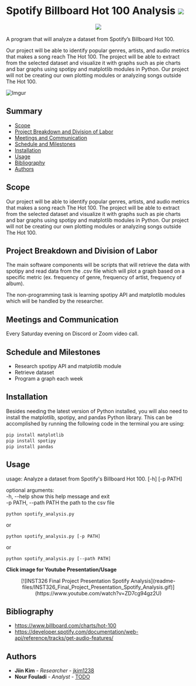 # Spotify Billboard Hot 100 Analysis [![](https://img.shields.io/badge/python-3.9+-blue.svg)](https://www.python.org/downloads/)

<p align="center">
  <img src="https://imgur.com/6Mexw7E.png" />
</p>

A program that will analyze a dataset from Spotify’s Billboard Hot 100.

Our project will be able to identify popular genres, artists, and audio metrics that makes a song reach The Hot 100. The project will be able to extract from the selected dataset and visualize it with graphs such as pie charts and bar graphs using spotipy and matplotlib modules in Python. Our project will not be creating our own plotting modules or analyzing songs outside The Hot 100.

![Imgur](https://imgur.com/zl25v2f.png)

## Summary

  - [Scope](#scope)
  - [Project Breakdown and Division of Labor](#project-breakdown-and-division-of-labor)
  - [Meetings and Communication](#meetings-and-communication)
  - [Schedule and Milestones](#schedule-and-milestones)
  - [Installation](#installation)
  - [Usage](#usage)
  - [Bibliography](#bibliography)
  - [Authors](#authors)

## Scope

Our project will be able to identify popular genres, artists, and audio metrics that makes a song reach The Hot 100. The project will be able to extract from the selected dataset and visualize it with graphs such as pie charts and bar graphs using spotipy and matplotlib modules in Python. Our project will not be creating our own plotting modules or analyzing songs outside The Hot 100.

## Project Breakdown and Division of Labor

The main software components will be scripts that will retrieve the data with spotipy and read data from the .csv file which will plot a graph based on a specific metric (ex. frequency of genre, frequency of artist, frequency of album).

The non-programming task is learning spotipy API and matplotlib modules which will be handled by the researcher.

## Meetings and Communication

Every Saturday evening on Discord or Zoom video call.

## Schedule and Milestones

  - Research spotipy API and matplotlib module
  - Retrieve dataset
  - Program a graph each week
  
## Installation

Besides needing the latest version of Python installed, you will also need to install the matplotlib, spotipy, and pandas Python library. This can be accomplished by running the following code in the terminal you are using:

```
pip install matplotlib
pip install spotipy
pip install pandas
```

## Usage

usage: Analyze a dataset from Spotify's Billboard Hot 100. [-h] [-p PATH]

optional arguments:  
  -h, --help            show this help message and exit  
  -p PATH, --path PATH  the path to the csv file

```
python spotify_analysis.py
```
or
```
python spotify_analysis.py [-p PATH]
```
or
```
python spotify_analysis.py [--path PATH]
```

**Click image for Youtube Presentation/Usage**

<center>[![INST326 Final Project Presentation Spotify Analysis](readme-files/INST326_Final_Project_Presentation_Spotify_Analysis.gif)](https://www.youtube.com/watch?v=ZD7cg94gz2U)</center>

## Bibliography

  - https://www.billboard.com/charts/hot-100
  - https://developer.spotify.com/documentation/web-api/reference/tracks/get-audio-features/

## Authors

  - **Jiin Kim** - *Researcher* -
    [jkim1238](https://github.com/jkim1238)
  - **Nour Fouladi** - *Analyst* -
    [TODO](https://github.com/jkim1238)
